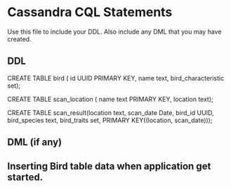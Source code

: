 # Cassandra CQL Statements

Use this file to include your DDL.  Also include any DML that you may have created.


## DDL

CREATE TABLE bird ( id UUID PRIMARY KEY, name text, bird_characteristic set<text>);

CREATE TABLE scan_location ( name text PRIMARY KEY, location text);

CREATE TABLE scan_result(location text, scan_date Date, bird_id UUID, bird_species text, bird_traits set<text>, PRIMARY KEY((location, scan_date)));


## DML (if any)

## Inserting Bird table data when application get started.